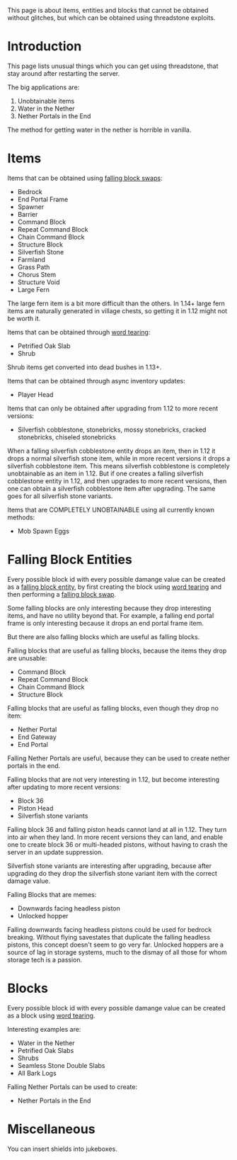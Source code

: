 This page is about items, entities and blocks that cannot be obtained without glitches, but which can be obtained using threadstone exploits.

# Introduction

This page lists unusual things which you can get using threadstone, that stay around after restarting the server.

The big applications are:
1. Unobtainable items
2. Water in the Nether
3. Nether Portals in the End

The method for getting water in the nether is horrible in vanilla.


# Items

Items that can be obtained using [falling block swaps](falling-block/falling-block-swaps.md):
- Bedrock
- End Portal Frame
- Spawner
- Barrier
- Command Block
- Repeat Command Block
- Chain Command Block
- Structure Block
- Silverfish Stone
- Farmland
- Grass Path
- Chorus Stem
- Structure Void
- Large Fern

The large fern item is a bit more difficult than the others. In 1.14+ large fern items are naturally generated in village chests, so getting it in 1.12 might not be worth it.

Items that can be obtained through [word tearing](word-tearing.md):
- Petrified Oak Slab
- Shrub

Shrub items get converted into dead bushes in 1.13+.

Items that can be obtained through async inventory updates:
- Player Head

Items that can only be obtained after upgrading from 1.12 to more recent versions:
- Silverfish cobblestone, stonebricks, mossy stonebricks, cracked stonebricks, chiseled stonebricks

When a falling silverfish cobblestone entity drops an item, then in 1.12 it drops a normal silverfish stone item,
while in more recent versions it drops a silverfish cobblestone item.
This means silverfish cobblestone is completely unobtainable as an item in 1.12.
But if one creates a falling silverfish cobblestone entity in 1.12, and then upgrades to more recent versions,
then one can obtain a silverfish cobblestone item after upgrading.
The same goes for all silverfish stone variants.

Items that are COMPLETELY UNOBTAINABLE using all currently known methods:
- Mob Spawn Eggs

# Falling Block Entities
Every possible block id with every possible damange value can be created as a [falling block entity](falling-block/falling-block-entity.md), by first creating the block using [word tearing](word-tearing.md) and then performing a [falling block swap](falling-block/falling-block-swaps.md).

Some falling blocks are only interesting because they drop interesting items, and have no utility beyond that. For example, a falling end portal frame is only interesting because it drops an end portal frame item.

But there are also falling blocks which are useful as falling blocks.

Falling blocks that are useful as falling blocks, because the items they drop are unusable:
- Command Block
- Repeat Command Block
- Chain Command Block
- Structure Block

Falling blocks that are useful as falling blocks, even though they drop no item:
- Nether Portal
- End Gateway
- End Portal

Falling Nether Portals are useful, because they can be used to create nether portals in the end.

Falling blocks that are not very interesting in 1.12, but become interesting after updating to more recent versions:
- Block 36
- Piston Head
- Silverfish stone variants

Falling block 36 and falling piston heads cannot land at all in 1.12. They turn into air when they land.
In more recent versions they can land, and enable one to create block 36 or multi-headed pistons, without having to crash the server in an update suppression.

Silverfish stone variants are interesting after upgrading, because after upgrading do they drop the silverfish stone variant item with the correct damage value.

Falling Blocks that are memes:
- Downwards facing headless piston
- Unlocked hopper

Falling downwards facing headless pistons could be used for bedrock breaking. Without flying savestates that duplicate the falling headless pistons, this concept doesn't seem to go very far.
Unlocked hoppers are a source of lag in storage systems, much to the dismay of all those for whom storage tech is a passion.

# Blocks
Every possible block id with every possible damange value can be created as a block using [word tearing](word-tearing.md).

Interesting examples are:
- Water in the Nether
- Petrified Oak Slabs
- Shrubs
- Seamless Stone Double Slabs
- All Bark Logs

Falling Nether Portals can be used to create:
- Nether Portals in the End


# Miscellaneous

You can insert shields into jukeboxes.

